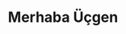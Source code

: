 ---
title: Merhaba Üçgen
keywords: 
last_updated: 
tags: []
permalink: /getting_started/hello_triangle.html
sidebar: main_sidebar
---